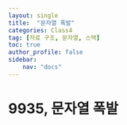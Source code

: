 ```yaml
---
layout: single
title:  "문자열 폭발"
categories: Class4
tag: [자료 구조, 문자열, 스택]
toc: true
author_profile: false
sidebar: 
    nav: "docs"
---
```


# 9935, 문자열 폭발
